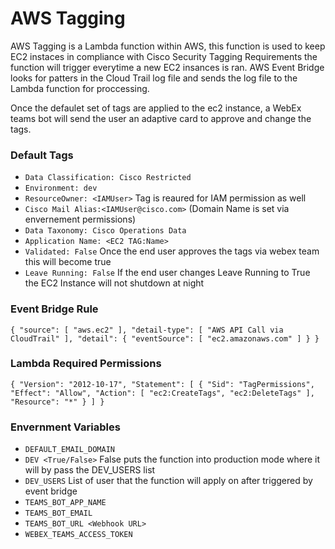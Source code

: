# AWS Tagging
AWS Tagging is a Lambda function within AWS, this function is used to keep EC2 instaces in compliance with Cisco
 Security Tagging Requirements
 the function will trigger everytime 
a new EC2 insances is ran.  AWS Event Bridge looks for patters in the Cloud Trail log file and sends the log file to
 the Lambda function for proccessing.
 
 Once the defaulet set of tags are applied to the ec2 instance, a WebEx teams bot will send the user an adaptive card
  to approve and change the tags.   
  

  
### Default Tags
 
- `Data Classification: Cisco Restricted` <br />
- `Environment: dev` <br />
- `ResourceOwner: <IAMUser>` Tag is reaured for IAM permission as well <br />
- `Cisco Mail Alias:<IAMUser@cisco.com>` (Domain Name is set via envernement permissions) <br />
- `Data Taxonomy: Cisco Operations Data` <br />
- `Application Name: <EC2 TAG:Name>` <br />
- `Validated: False` Once the end user approves the tags via webex team this will become true <br />
- `Leave Running: False` If the end user changes Leave Running to True the EC2 Instance will not shutdown at night<br />
 
### Event Bridge Rule<br />

`{
  "source": [
    "aws.ec2"
  ],
  "detail-type": [
    "AWS API Call via CloudTrail"
  ],
  "detail": {
    "eventSource": [
      "ec2.amazonaws.com"
    ]
  }
}`
<br />

### Lambda Required Permissions <br /> 
`{
    "Version": "2012-10-17",
    "Statement": [
        {
            "Sid": "TagPermissions",
            "Effect": "Allow",
            "Action": [
                "ec2:CreateTags",
                "ec2:DeleteTags"
            ],
            "Resource": "*"
        }
    ]
}`

### Envernment Variables <br />
- `DEFAULT_EMAIL_DOMAIN` <br />
-  `DEV <True/False>` False puts the function into production mode where it will by pass the DEV_USERS list <br />
- `DEV_USERS` List of user that the function will apply on after triggered by event bridge <br />
- `TEAMS_BOT_APP_NAME`	<br />
- `TEAMS_BOT_EMAIL` <br />
- `TEAMS_BOT_URL <Webhook URL>` <br />
- `WEBEX_TEAMS_ACCESS_TOKEN` <br />